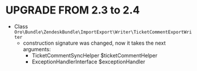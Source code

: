 UPGRADE FROM 2.3 to 2.4
=======================

- Class `Oro\Bundle\ZendeskBundle\ImportExport\Writer\TicketCommentExportWriter`
   - construction signature was changed, now it takes the next arguments:
       - TicketCommentSyncHelper $ticketCommentHelper
       - ExceptionHandlerInterface $exceptionHandler
   